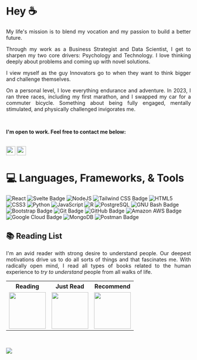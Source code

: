 # Hey ☕️
<div align="justify">
<p>My life's mission is to blend my vocation and my passion to build a better future.</p>
<p>Through my work as a Business Strategist and Data Scientist, I get to sharpen my two core drivers: Psychology and Technology. I love thinking deeply about problems and coming up with novel solutions.</p>
<p>I view myself as the guy Innovators go to when they want to think bigger and challenge themselves.</p>
<p>On a personal level, I love everything endurance and adventure. In 2023, I ran three races, including my first marathon, and I swapped my car for a commuter bicycle. Something about being fully engaged, mentally stimulated, and physically challenged invigorates me.</p>
<br />
<p><strong>I'm open to work. Feel free to contact me below:</strong></p>
</div>
<br/>
<a href="https://www.linkedin.com/in/zachjxyz"><img src="https://img.shields.io/badge/linkedin-%230077B5.svg?&style=for-the-badge&logo=linkedin&logoColor=white" height=25></a>
<a href="mailto:zacharyvincentjohnson@gmail.com"><img src="https://img.shields.io/badge/Gmail-D14836?style=for-the-badge&logo=gmail&logoColor=white" height=25></a>

# 💻 **Languages, Frameworks, & Tools**

![React](https://img.shields.io/badge/React-61DAFB?logo=react&logoColor=000&style=flat) ![Svelte Badge](https://img.shields.io/badge/Svelte-FF3E00?logo=svelte&logoColor=fff&style=flat) ![NodeJS](https://img.shields.io/badge/Node.js-393?logo=nodedotjs&logoColor=fff&style=flat) ![Tailwind CSS Badge](https://img.shields.io/badge/Tailwind%20CSS-06B6D4?logo=tailwindcss&logoColor=fff&style=flat) ![HTML5](https://img.shields.io/badge/HTML5-E34F26?logo=html5&logoColor=fff&style=flat) ![CSS3](https://img.shields.io/badge/CSS3-1572B6?logo=css3&logoColor=fff&style=flat) ![Python](https://img.shields.io/badge/Python-3776AB?logo=python&logoColor=fff&style=flat) ![JavaScript](https://img.shields.io/badge/JavaScript-F7DF1E?logo=javascript&logoColor=000&style=flat) ![R](https://img.shields.io/badge/R-276DC3?logo=r&logoColor=fff&style=flat) ![PostgreSQL](https://img.shields.io/badge/PostgreSQL-4169E1?logo=postgresql&logoColor=fff&style=flat) ![GNU Bash Badge](https://img.shields.io/badge/GNU%20Bash-4EAA25?logo=gnubash&logoColor=fff&style=flat) ![Bootstrap Badge](https://img.shields.io/badge/Bootstrap-7952B3?logo=bootstrap&logoColor=fff&style=flat) ![Git Badge](https://img.shields.io/badge/Git-F05032?logo=git&logoColor=fff&style=flat) ![GitHub Badge](https://img.shields.io/badge/GitHub-181717?logo=github&logoColor=fff&style=flat) ![Amazon AWS Badge](https://img.shields.io/badge/Amazon%20AWS-232F3E?logo=amazonaws&logoColor=fff&style=flat) ![Google Cloud Badge](https://img.shields.io/badge/Google%20Cloud-4285F4?logo=googlecloud&logoColor=fff&style=flat) ![MongoDB](https://img.shields.io/badge/MongoDB-47A248?logo=mongodb&logoColor=fff&style=flat) ![Postman Badge](https://img.shields.io/badge/Postman-FF6C37?logo=postman&logoColor=fff&style=flat)

<div>
  <h2>📚 Reading List</h2>
  <p align="justify">I'm an avid reader with strong desire to understand people. Our deepest motivations drive us to do all sorts of things and that fascinates me. With radically open mind, I read all types of books related to the human experience to <em>try to understand</em> people from all walks of life.</p>
  <table>
    <tr>
      <th><strong>Reading</strong></th>
      <th><strong>Just Read</strong></th>
      <th><strong>Recommend</strong></th>
    </tr>
    <tr>
      <td align="center"><a href="https://www.amazon.com/Behave-Biology-Humans-Best-Worst/dp/0143110918?qid=1703534721&sr=8-1" target="_blank"><img src="https://m.media-amazon.com/images/W/MEDIAX_792452-T1/images/I/71GT3SqvbrL._AC_UY436_FMwebp_QL65_.jpg" height="100vh"></a></td>
    <td align="center"><a href="https://www.amazon.com/Industrial-Society-Its-Future-Unabomber/dp/B086Y5JY5K?crid=3EVP05TNAGE26&keywords=industrial+society+and+it's+future&qid=1703535100&sprefix=industrial+socie,aps,119&sr=8-1" target="_blank"><img src="https://m.media-amazon.com/images/W/MEDIAX_792452-T1/images/I/41ySrRF+tXL._SY445_SX342_.jpg" height="100vh"></a></td>
    <td align="center"><a href="https://www.amazon.com/NEW-Influence-Psychology-Persuasion-New-Expanded/dp/B09VQ3XCZV?qid=1703535154&sr=8-1" target="_blank"><img src="https://m.media-amazon.com/images/W/MEDIAX_792452-T1/images/I/41EdBtnpsrL._SY445_SX342_.jpg" height="100vh"></a></td>
    </tr>
  </table>
</div>

<br/>

![](https://komarev.com/ghpvc/?username=ZachJxyz)
